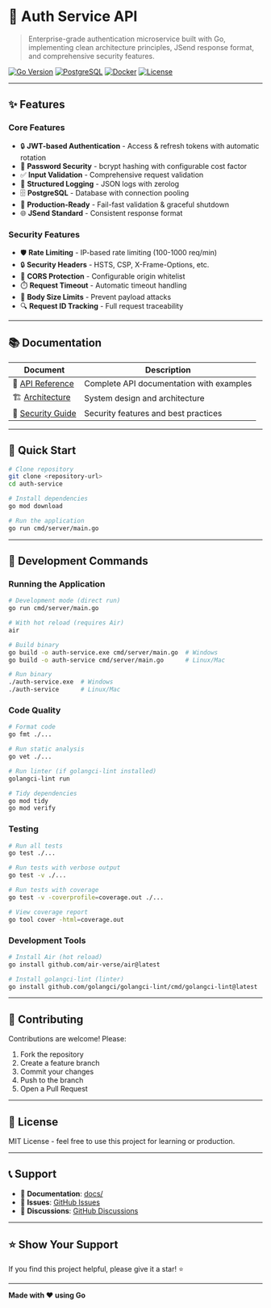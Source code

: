 # 🔐 Auth Service API

> Enterprise-grade authentication microservice built with Go, implementing clean architecture principles, JSend response format, and comprehensive security features.

[![Go Version](https://img.shields.io/badge/Go-1.23-00ADD8?style=flat&logo=go)](https://go.dev/)
[![PostgreSQL](https://img.shields.io/badge/PostgreSQL-15-336791?style=flat&logo=postgresql)](https://www.postgresql.org/)
[![Docker](https://img.shields.io/badge/Docker-Ready-2496ED?style=flat&logo=docker)](https://www.docker.com/)
[![License](https://img.shields.io/badge/License-MIT-green.svg)](LICENSE)

---

## ✨ Features

### Core Features
- 🔒 **JWT-based Authentication** - Access & refresh tokens with automatic rotation
- 🔐 **Password Security** - bcrypt hashing with configurable cost factor
- ✅ **Input Validation** - Comprehensive request validation
- 📝 **Structured Logging** - JSON logs with zerolog
- 🗄️ **PostgreSQL** - Database with connection pooling
- 🚀 **Production-Ready** - Fail-fast validation & graceful shutdown
- 🌐 **JSend Standard** - Consistent response format

### Security Features
- 🛡️ **Rate Limiting** - IP-based rate limiting (100-1000 req/min)
- 🔒 **Security Headers** - HSTS, CSP, X-Frame-Options, etc.
- 🚫 **CORS Protection** - Configurable origin whitelist
- ⏱️ **Request Timeout** - Automatic timeout handling
- 📏 **Body Size Limits** - Prevent payload attacks
- 🔍 **Request ID Tracking** - Full request traceability

---

## 📚 Documentation

| Document | Description |
|----------|-------------|
| 📖 [API Reference](docs/API.md) | Complete API documentation with examples |
| 🏗️ [Architecture](docs/ARCHITECTURE.md) | System design and architecture |
| 🔐 [Security Guide](docs/SECURITY.md) | Security features and best practices |

---

## 🚀 Quick Start

```bash
# Clone repository
git clone <repository-url>
cd auth-service

# Install dependencies
go mod download

# Run the application
go run cmd/server/main.go
```

---

## 🔧 Development Commands

### Running the Application

```bash
# Development mode (direct run)
go run cmd/server/main.go

# With hot reload (requires Air)
air

# Build binary
go build -o auth-service.exe cmd/server/main.go  # Windows
go build -o auth-service cmd/server/main.go      # Linux/Mac

# Run binary
./auth-service.exe  # Windows
./auth-service      # Linux/Mac
```

### Code Quality

```bash
# Format code
go fmt ./...

# Run static analysis
go vet ./...

# Run linter (if golangci-lint installed)
golangci-lint run

# Tidy dependencies
go mod tidy
go mod verify
```

### Testing

```bash
# Run all tests
go test ./...

# Run tests with verbose output
go test -v ./...

# Run tests with coverage
go test -v -coverprofile=coverage.out ./...

# View coverage report
go tool cover -html=coverage.out
```

### Development Tools

```bash
# Install Air (hot reload)
go install github.com/air-verse/air@latest

# Install golangci-lint (linter)
go install github.com/golangci/golangci-lint/cmd/golangci-lint@latest
```

---

## 🤝 Contributing

Contributions are welcome! Please:
1. Fork the repository
2. Create a feature branch
3. Commit your changes
4. Push to the branch
5. Open a Pull Request

---

## 📄 License

MIT License - feel free to use this project for learning or production.

---

## 📞 Support

- 📖 **Documentation**: [docs/](docs/)
- 🐛 **Issues**: [GitHub Issues](issues)
- 💬 **Discussions**: [GitHub Discussions](discussions)

---

## ⭐ Show Your Support

If you find this project helpful, please give it a star! ⭐

---

**Made with ❤️ using Go**
